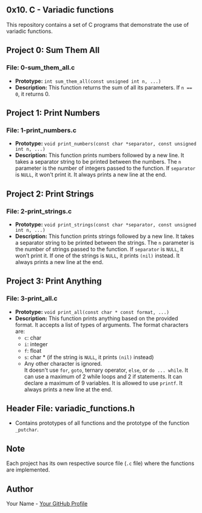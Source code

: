 ## 0x10. C - Variadic functions

This repository contains a set of C programs that demonstrate the use of variadic functions.

## Project 0: Sum Them All

### File: 0-sum_them_all.c

- **Prototype:** `int sum_them_all(const unsigned int n, ...)`
- **Description:** This function returns the sum of all its parameters. If `n == 0`, it returns 0.

## Project 1: Print Numbers

### File: 1-print_numbers.c

- **Prototype:** `void print_numbers(const char *separator, const unsigned int n, ...)`
- **Description:** This function prints numbers followed by a new line. It takes a separator string to be printed between the numbers. The `n` parameter is the number of integers passed to the function. If `separator` is `NULL`, it won't print it. It always prints a new line at the end.

## Project 2: Print Strings

### File: 2-print_strings.c

- **Prototype:** `void print_strings(const char *separator, const unsigned int n, ...)`
- **Description:** This function prints strings followed by a new line. It takes a separator string to be printed between the strings. The `n` parameter is the number of strings passed to the function. If `separator` is `NULL`, it won't print it. If one of the strings is `NULL`, it prints `(nil)` instead. It always prints a new line at the end.

## Project 3: Print Anything

### File: 3-print_all.c

- **Prototype:** `void print_all(const char * const format, ...)`
- **Description:** This function prints anything based on the provided format. It accepts a list of types of arguments. The format characters are:
  - `c`: char
  - `i`: integer
  - `f`: float
  - `s`: char * (if the string is `NULL`, it prints `(nil)` instead)
  - Any other character is ignored.  
  It doesn't use `for`, `goto`, ternary operator, `else`, or `do ... while`. It can use a maximum of 2 while loops and 2 if statements. It can declare a maximum of 9 variables. It is allowed to use `printf`. It always prints a new line at the end.

## Header File: variadic_functions.h

- Contains prototypes of all functions and the prototype of the function `_putchar`.

## Note

Each project has its own respective source file (`.c` file) where the functions are implemented.

## Author

Your Name - [Your GitHub Profile](https://github.com/yourusername)

